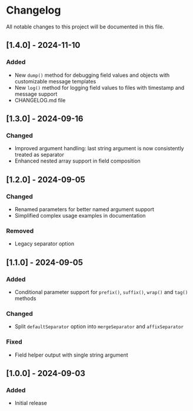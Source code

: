# Changelog

All notable changes to this project will be documented in this file.

## [1.4.0] - 2024-11-10

### Added
- New `dump()` method for debugging field values and objects with customizable message templates
- New `log()` method for logging field values to files with timestamp and message support
- CHANGELOG.md file

## [1.3.0] - 2024-09-16

### Changed
- Improved argument handling: last string argument is now consistently treated as separator
- Enhanced nested array support in field composition

## [1.2.0] - 2024-09-05

### Changed
- Renamed parameters for better named argument support
- Simplified complex usage examples in documentation

### Removed
- Legacy separator option

## [1.1.0] - 2024-09-05

### Added
- Conditional parameter support for `prefix()`, `suffix()`, `wrap()` and `tag()` methods

### Changed
- Split `defaultSeparator` option into `mergeSeparator` and `affixSeparator`

### Fixed
- Field helper output with single string argument

## [1.0.0] - 2024-09-03

### Added
- Initial release